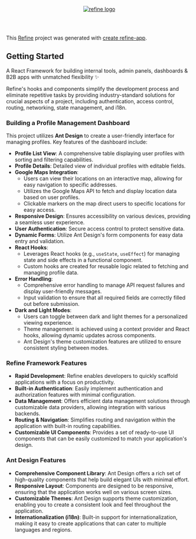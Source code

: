 <div align="center" style="margin: 30px;">
    <a href="https://refine.dev">
        <img alt="refine logo" src="https://refine.ams3.cdn.digitaloceanspaces.com/readme/refine-readme-banner.png">
    </a>
</div>

<br/>

This [Refine](https://github.com/refinedev/refine) project was generated with [create refine-app](https://github.com/refinedev/refine/tree/master/packages/create-refine-app).

## Getting Started

A React Framework for building internal tools, admin panels, dashboards & B2B apps with unmatched flexibility ✨

Refine's hooks and components simplify the development process and eliminate repetitive tasks by providing industry-standard solutions for crucial aspects of a project, including authentication, access control, routing, networking, state management, and i18n.

### Building a Profile Management Dashboard

This project utilizes **Ant Design** to create a user-friendly interface for managing profiles. Key features of the dashboard include:

- **Profile List View**: A comprehensive table displaying user profiles with sorting and filtering capabilities.
- **Profile Details**: Detailed view of individual profiles with editable fields.
- **Google Maps Integration**: 
  - Users can view their locations on an interactive map, allowing for easy navigation to specific addresses.
  - Utilizes the Google Maps API to fetch and display location data based on user profiles.
  - Clickable markers on the map direct users to specific locations for easy access.
- **Responsive Design**: Ensures accessibility on various devices, providing a seamless user experience.
- **User Authentication**: Secure access control to protect sensitive data.
- **Dynamic Forms**: Utilize Ant Design's form components for easy data entry and validation.
- **React Hooks**: 
  - Leverages React hooks (e.g., `useState`, `useEffect`) for managing state and side effects in a functional component.
  - Custom hooks are created for reusable logic related to fetching and managing profile data.
- **Error Handling**: 
  - Comprehensive error handling to manage API request failures and display user-friendly messages.
  - Input validation to ensure that all required fields are correctly filled out before submission.
- **Dark and Light Modes**: 
  - Users can toggle between dark and light themes for a personalized viewing experience.
  - Theme management is achieved using a context provider and React hooks, allowing dynamic updates across components.
  - Ant Design's theme customization features are utilized to ensure consistent styling between modes.

### Refine Framework Features

- **Rapid Development**: Refine enables developers to quickly scaffold applications with a focus on productivity.
- **Built-in Authentication**: Easily implement authentication and authorization features with minimal configuration.
- **Data Management**: Offers efficient data management solutions through customizable data providers, allowing integration with various backends.
- **Routing & Navigation**: Simplifies routing and navigation within the application with built-in routing capabilities.
- **Customizable UI Components**: Provides a set of ready-to-use UI components that can be easily customized to match your application's design.

### Ant Design Features

- **Comprehensive Component Library**: Ant Design offers a rich set of high-quality components that help build elegant UIs with minimal effort.
- **Responsive Layout**: Components are designed to be responsive, ensuring that the application works well on various screen sizes.
- **Customizable Themes**: Ant Design supports theme customization, enabling you to create a consistent look and feel throughout the application.
- **Internationalization (i18n)**: Built-in support for internationalization, making it easy to create applications that can cater to multiple languages and regions.